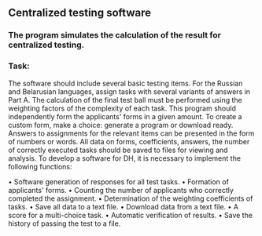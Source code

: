 ## Centralized testing software
### The program simulates the calculation of the result for centralized testing.

### Task:
The software should include several basic testing items. For the Russian and Belarusian languages, assign tasks with several variants of answers in Part A. The calculation of the final test ball must be performed using the weighting factors of the complexity of each task. This program should independently form the applicants' forms in a given amount. To create a custom form, make a choice: generate a program or download ready. Answers to assignments for the relevant items can be presented in the form of numbers or words. All data on forms, coefficients, answers, the number of correctly executed tasks should be saved to files for viewing and analysis.
To develop a software for DH, it is necessary to implement the following functions:

• Software generation of responses for all test tasks.
• Formation of applicants' forms.
• Counting the number of applicants who correctly completed the assignment.
• Determination of the weighting coefficients of tasks.
• Save all data to a text file.
• Download data from a text file.
• A score for a multi-choice task.
• Automatic verification of results.
• Save the history of passing the test to a file.
